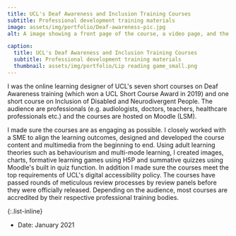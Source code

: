 ```yaml
---
title: UCL's Deaf Awareness and Inclusion Training Courses
subtitle: Professional development training materials
image: assets/img/portfolio/Deaf-awareness-pic.jpg
alt: A image showing a front page of the course, a video page, and the page with a lip reading game.

caption:
  title: UCL's Deaf Awareness and Inclusion Training Courses
  subtitle: Professional development training materials
  thumbnail: assets/img/portfolio/Lip reading game_small.png
---
```

I was the online learning designer of UCL's seven short courses on Deaf Awareness training (which won a UCL Short Course Award in 2019) and one short course on Inclusion of Disabled and Neurodivergent People. The audience are professionals (e.g. audiologists, doctors, teachers, healthcare professionals etc.) and the courses are hosted on Moodle (LSM).

I made sure the courses are as engaging as possible. I closely worked with a SME to align the learning outcomes, designed and developed the course content and multimedia from the beginning to end. Using adult learning theories such as behaviourism and multi-mode learning, I created images, charts, formative learning games using H5P and summative quizzes using Moodle's built in quiz function. In addition I made sure the courses meet the top requirements of UCL's digital accessibility policy. The courses have passed rounds of meticulous review processes by review panels before they were officially released. Depending on the audience, most courses are accredited by their respective professional training bodies.

{:.list-inline}
- Date: January 2021

